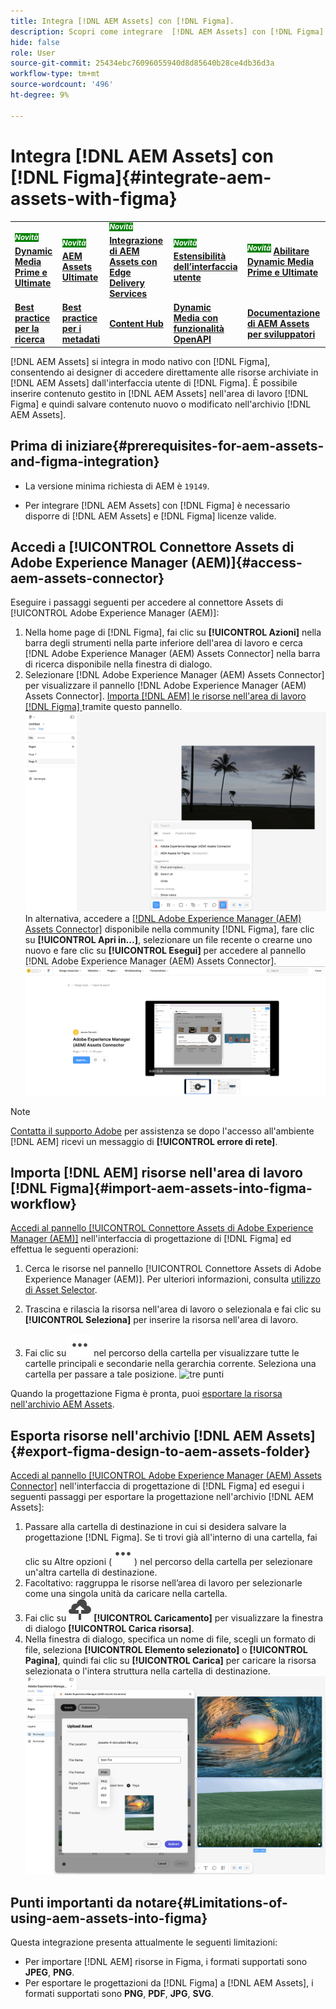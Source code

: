 ```yaml
---
title: Integra [!DNL AEM Assets] con [!DNL Figma].
description: Scopri come integrare  [!DNL AEM Assets] con [!DNL Figma] per accedere e utilizzare le risorse della tua organizzazione nel flusso di lavoro di progettazione [!DNL Figma] .
hide: false
role: User
source-git-commit: 25434ebc76096055940d8d85640b28ce4db36d3a
workflow-type: tm+mt
source-wordcount: '496'
ht-degree: 9%

---
```



# Integra [!DNL AEM Assets] con [!DNL Figma]{#integrate-aem-assets-with-figma}

<table>
    <tr>
        <td>
            <sup style= "background-color:#008000; color:#FFFFFF; font-weight:bold"><i>Novità</i></sup> <a href="/help/assets/dynamic-media/dm-prime-ultimate.md"><b>Dynamic Media Prime e Ultimate</b></a>
        </td>
        <td>
            <sup style= "background-color:#008000; color:#FFFFFF; font-weight:bold"><i>Novità</i></sup> <a href="/help/assets/assets-ultimate-overview.md"><b>AEM Assets Ultimate</b></a>
        </td>
        <td>
            <sup style= "background-color:#008000; color:#FFFFFF; font-weight:bold"><i>Novità</i></sup> <a href="/help/assets/integrate-aem-assets-edge-delivery-services.md"><b>Integrazione di AEM Assets con Edge Delivery Services</b></a>
        </td>
        <td>
            <sup style= "background-color:#008000; color:#FFFFFF; font-weight:bold"><i>Novità</i></sup> <a href="/help/assets/aem-assets-view-ui-extensibility.md"><b>Estensibilità dell’interfaccia utente</b></a>
        </td>
          <td>
            <sup style= "background-color:#008000; color:#FFFFFF; font-weight:bold"><i>Novità</i></sup> <a href="/help/assets/dynamic-media/enable-dynamic-media-prime-and-ultimate.md"><b>Abilitare Dynamic Media Prime e Ultimate</b></a>
        </td>
    </tr>
    <tr>
        <td>
            <a href="/help/assets/search-best-practices.md"><b>Best practice per la ricerca</b></a>
        </td>
        <td>
            <a href="/help/assets/metadata-best-practices.md"><b>Best practice per i metadati</b></a>
        </td>
        <td>
            <a href="/help/assets/product-overview.md"><b>Content Hub</b></a>
        </td>
        <td>
            <a href="/help/assets/dynamic-media-open-apis-overview.md"><b>Dynamic Media con funzionalità OpenAPI</b></a>
        </td>
        <td>
            <a href="https://developer.adobe.com/experience-cloud/experience-manager-apis/"><b>Documentazione di AEM Assets per sviluppatori</b></a>
        </td>
    </tr>
</table>

[!DNL AEM Assets] si integra in modo nativo con [!DNL Figma], consentendo ai designer di accedere direttamente alle risorse archiviate in [!DNL AEM Assets] dall&#39;interfaccia utente di [!DNL Figma]. È possibile inserire contenuto gestito in [!DNL AEM Assets] nell&#39;area di lavoro [!DNL Figma] e quindi salvare contenuto nuovo o modificato nell&#39;archivio [!DNL AEM Assets].

## Prima di iniziare{#prerequisites-for-aem-assets-and-figma-integration}

* La versione minima richiesta di AEM è `19149`.

* Per integrare [!DNL AEM Assets] con [!DNL Figma] è necessario disporre di [!DNL AEM Assets] e [!DNL Figma] licenze valide.

## Accedi a [!UICONTROL Connettore Assets di Adobe Experience Manager (AEM)]{#access-aem-assets-connector}

Eseguire i passaggi seguenti per accedere al connettore Assets di [!UICONTROL Adobe Experience Manager (AEM)]:

1. Nella home page di [!DNL Figma], fai clic su **[!UICONTROL Azioni]** nella barra degli strumenti nella parte inferiore dell&#39;area di lavoro e cerca [!DNL Adobe Experience Manager (AEM) Assets Connector] nella barra di ricerca disponibile nella finestra di dialogo.
1. Selezionare [!DNL Adobe Experience Manager (AEM) Assets Connector] per visualizzare il pannello [!DNL Adobe Experience Manager (AEM) Assets Connector]. [Importa [!DNL AEM] le risorse nell&#39;area di lavoro [!DNL Figma] ](#import-aem-assets-into-figma-workflow) tramite questo pannello.
   ![azioni](/help/assets/assets/actions-on-figma.png)
In alternativa, accedere a [[!DNL Adobe Experience Manager (AEM) Assets Connector]](https://www.figma.com/community/plugin/1512561378275712210/adobe-experience-manager-aem-assets-connector) disponibile nella community [!DNL Figma], fare clic su **[!UICONTROL Apri in...]**, selezionare un file recente o crearne uno nuovo e fare clic su **[!UICONTROL Esegui]** per accedere al pannello [!DNL Adobe Experience Manager (AEM) Assets Connector].
   ![plugin-page-on-figma-community](/help/assets/assets/plugin-page-on-figma-community.png)

>[!NOTE]
>
> [Contatta il supporto Adobe](https://helpx.adobe.com/it/contact.html) per assistenza se dopo l&#39;accesso all&#39;ambiente [!DNL AEM] ricevi un messaggio di **[!UICONTROL errore di rete]**.

## Importa [!DNL AEM] risorse nell&#39;area di lavoro [!DNL Figma]{#import-aem-assets-into-figma-workflow}

[Accedi al pannello [!UICONTROL Connettore Assets di Adobe Experience Manager (AEM)]](#access-aem-assets-connector) nell&#39;interfaccia di progettazione di [!DNL Figma] ed effettua le seguenti operazioni:

1. Cerca le risorse nel pannello [!UICONTROL Connettore Assets di Adobe Experience Manager (AEM)]. Per ulteriori informazioni, consulta [utilizzo di Asset Selector](https://experienceleague.adobe.com/it/docs/experience-manager-cloud-service/content/assets/manage/asset-selector/overview-asset-selector#using-asset-selector).

1. Trascina e rilascia la risorsa nell&#39;area di lavoro o selezionala e fai clic su **[!UICONTROL Seleziona]** per inserire la risorsa nell&#39;area di lavoro.

1. Fai clic su ![tre punti](/help/assets/assets/three-dots.svg) nel percorso della cartella per visualizzare tutte le cartelle principali e secondarie nella gerarchia corrente. Seleziona una cartella per passare a tale posizione.
   ![tre punti](/help/assets/assets/assets-folder-structure.png)

Quando la progettazione Figma è pronta, puoi [esportare la risorsa nell&#39;archivio AEM Assets](#export-figma-design-to-aem-assets-folder).

## Esporta risorse nell&#39;archivio [!DNL AEM Assets]{#export-figma-design-to-aem-assets-folder}

[Accedi al pannello [!UICONTROL Adobe Experience Manager (AEM) Assets Connector]](#access-aem-assets-connector) nell&#39;interfaccia di progettazione di [!DNL Figma] ed esegui i seguenti passaggi per esportare la progettazione nell&#39;archivio [!DNL AEM Assets]:

1. Passare alla cartella di destinazione in cui si desidera salvare la progettazione [!DNL Figma]. Se ti trovi già all&#39;interno di una cartella, fai clic su Altre opzioni (![tre punti](/help/assets/assets/three-dots.svg)) nel percorso della cartella per selezionare un&#39;altra cartella di destinazione.
1. Facoltativo: raggruppa le risorse nell’area di lavoro per selezionarle come una singola unità da caricare nella cartella.
1. Fai clic su ![caricamento file](/help/assets/assets/upload-icon.svg) **[!UICONTROL Caricamento]** per visualizzare la finestra di dialogo **[!UICONTROL Carica risorsa]**.
1. Nella finestra di dialogo, specifica un nome di file, scegli un formato di file, seleziona **[!UICONTROL Elemento selezionato]** o **[!UICONTROL Pagina]**, quindi fai clic su **[!UICONTROL Carica]** per caricare la risorsa selezionata o l&#39;intera struttura nella cartella di destinazione.
   ![carica progettazione figma](/help/assets/assets/upload-figma-design.png)

## Punti importanti da notare{#Limitations-of-using-aem-assets-into-figma}

Questa integrazione presenta attualmente le seguenti limitazioni:

* Per importare [!DNL AEM] risorse in Figma, i formati supportati sono **JPEG**, **PNG**.
* Per esportare le progettazioni da [!DNL Figma] a [!DNL AEM Assets], i formati supportati sono **PNG**, **PDF**, **JPG**, **SVG**.



